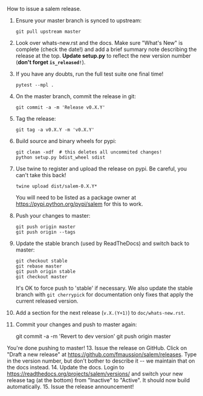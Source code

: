 How to issue a salem release.

1. Ensure your master branch is synced to upstream:

       git pull upstream master

2. Look over whats-new.rst and the docs. Make sure "What's New" is complete
   (check the date!) and add a brief summary note describing the release at the
   top. **Update setup.py** to reflect the new version number 
   (**don't forget ``is_released!``**).
3. If you have any doubts, run the full test suite one final time!

       pytest --mpl .

4. On the master branch, commit the release in git:

       git commit -a -m 'Release v0.X.Y'

5. Tag the release:

       git tag -a v0.X.Y -m 'v0.X.Y'

6. Build source and binary wheels for pypi:

       git clean -xdf  # this deletes all uncommited changes!
       python setup.py bdist_wheel sdist

7. Use twine to register and upload the release on pypi. Be careful, you can't take this back!
     
       twine upload dist/salem-0.X.Y*
   
   You will need to be listed as a package owner at
   https://pypi.python.org/pypi/salem for this to work.
8. Push your changes to master:

       git push origin master
       git push origin --tags

9. Update the stable branch (used by ReadTheDocs) and switch back to master:

       git checkout stable
       git rebase master
       git push origin stable
       git checkout master
    
    It's OK to force push to 'stable' if necessary.
    We also update the stable branch with `git cherrypick` for documentation
      only fixes that apply the current released version.
10. Add a section for the next release (`v.X.(Y+1)`) to `doc/whats-new.rst`.
11. Commit your changes and push to master again:


       git commit -a -m 'Revert to dev version'
       git push origin master
    
   You're done pushing to master!
13. Issue the release on GitHub. Click on "Draft a new release" at
    https://github.com/fmaussion/salem/releases. Type in the version number, but
    don't bother to describe it -- we maintain that on the docs instead.
14. Update the docs. Login to https://readthedocs.org/projects/salem/versions/
    and switch your new release tag (at the bottom) from "Inactive" to "Active".
    It should now build automatically.
15. Issue the release announcement!
